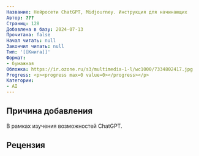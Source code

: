 ```yaml
---
Название: Нейросети ChatGPT, Midjourney. Инструкция для начинающих
Автор: ???
Страниц: 128
Добавлена в базу: 2024-07-13
Прочитана: false
Начал читать: null
Закончил читать: null
Тип: '[[Книга]]'
Формат:
- бумажная
Обложка: https://ir.ozone.ru/s3/multimedia-1-l/wc1000/7334802417.jpg
Progress: <p><progress max=0 value=0></progress></p>
Категории:
- AI
---
```

## Причина добавления

В рамках изучения возможностей ChatGPT.

## Рецензия